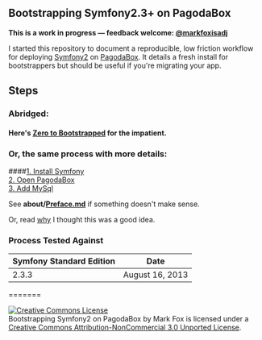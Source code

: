 ## Bootstrapping Symfony2.3+ on PagodaBox

**This is a work in progress — feedback welcome: <a href="https://twitter.com/markfoxisadj" target="_new">@markfoxisadj</a>**

I started this repository to document a reproducible, low friction workflow for deploying  <a href="http://symfony.com/" target="_new">Symfony2</a> on <a href="http://pagodabox.com/" target="_new">PagodaBox</a>. It details a fresh install for bootstrappers but should be useful if you're migrating your app.

## Steps

### Abridged:

#### Here's [Zero to Bootstrapped](steps/Zero%20to%20Bootstrapped.md) for the impatient.

### Or, the same process with more details:
####[1. Install Symfony](steps/1.%20Install%20Symfony.md)<br/>[2. Open PagodaBox](steps/2.%20Open%20PagodaBox.md)<br/>[3. Add MySql](steps/1.%20Add%20MySQL.md)

See **about/[Preface.md](Preface.md)** if something doesn't make sense.

Or, read [why](about/Why.md) I thought this was a good idea.

### Process Tested Against

| Symfony Standard Edition | Date |
| --- | --- |
| 2.3.3 | August 16, 2013 |

=======

<a rel="license" href="http://creativecommons.org/licenses/by-nc/3.0/deed.en_US"><img alt="Creative Commons License" style="border-width:0" src="http://i.creativecommons.org/l/by-nc/3.0/88x31.png" /></a><br /><span xmlns:dct="http://purl.org/dc/terms/" href="http://purl.org/dc/dcmitype/Text" property="dct:title" rel="dct:type">Bootstrapping Symfony2 on PagodaBox</span> by <span xmlns:cc="http://creativecommons.org/ns#" property="cc:attributionName">Mark Fox</span> is licensed under a<br/><a rel="license" href="http://creativecommons.org/licenses/by-nc/3.0/deed.en_US">Creative Commons Attribution-NonCommercial 3.0 Unported License</a>.